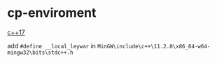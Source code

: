 # cp-enviroment

[c++17](https://nuwen.net/mingw.html)

add `#define __local_leywar` in `MinGW\include\c++\11.2.0\x86_64-w64-mingw32\bits\stdc++.h`
